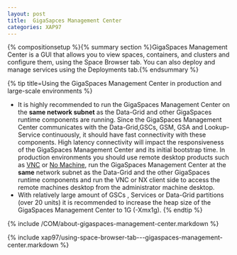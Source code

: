 ```yaml
---
layout: post
title:  GigaSapces Management Center
categories: XAP97
---
```


{% compositionsetup %}{% summary section %}GigaSpaces Management Center is a GUI that allows you to view spaces, containers, and clusters and configure them, using the Space Browser tab. You can also deploy and manage services using the Deployments tab.{% endsummary %}

{% tip title=Using the GigaSpaces Management Center in production and large-scale environments %}

- It is highly recommended to run the GigaSpaces Management Center on the **same network subnet** as the Data-Grid and other GigaSpaces runtime components are running. Since the GigaSpaces Management Center communicates with the Data-Grid,GSCs, GSM, GSA and Lookup-Service continuously, it should have fast connectivity with these components. High latency connectivity will impact the responsiveness of the GigaSpaces Management Center and its initial bootstrap time. In production environments you should use remote desktop products such as [VNC](http://www.realvnc.com/products/free/4.1/index.html) or [No Machine](http://www.nomachine.com), run the GigaSpaces Management Center at the **same** network subnet as the Data-Grid and the other GigaSpaces runtime components and run the VNC or NX client side to access the remote machines desktop from the administrator machine desktop.
- With relatively large amount of GSCs , Services or Data-Grid partitions (over 20 units) it is recommended to increase the heap size of the GigaSpaces Management Center to 1G (-Xmx1g).
{% endtip %}

{% include /COM/about-gigaspaces-management-center.markdown %}

{% include xap97/using-space-browser-tab---gigaspaces-management-center.markdown %}
